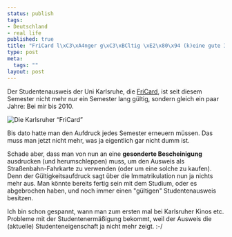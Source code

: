 ```yaml
--- 
status: publish
tags: 
- Deutschland
- real life
published: true
title: "FriCard l\xC3\xA4nger g\xC3\xBCltig \xE2\x80\x94 (k)eine gute Idee?"
type: post
meta: 
  tags: ""
layout: post
---
```

Der Studentenausweis der Uni Karlsruhe, die <a href="http://www.zvw.uni-karlsruhe.de/fricard.php">FriCard</a>, ist seit diesem Semester nicht mehr nur ein Semester lang gültig, sondern gleich ein paar Jahre: Bei mir bis 2010.

<img src='http://fredericiana.de/uploads/2007/09/fricard.jpg' alt='Die Karlsruher “FriCard”' />

Bis dato hatte man den Aufdruck jedes Semester erneuern müssen. Das muss man jetzt nicht mehr, was ja eigentlich gar nicht dumm ist.

Schade aber, dass man von nun an eine <strong>gesonderte Bescheinigung</strong> ausdrucken (und herumschleppen) muss, um den Ausweis als Straßenbahn-Fahrkarte zu verwenden (oder um eine solche zu kaufen). Denn der Gültigkeitsaufdruck sagt über die Immatrikulation nun ja nichts mehr aus. Man könnte bereits fertig sein mit dem Studium, oder es abgebrochen haben, und noch immer einen "gültigen" Studentenausweis besitzen.

Ich bin schon gespannt, wann man zum ersten mal bei Karlsruher Kinos etc. Probleme mit der Studentenermäßigung bekommt, weil der Ausweis die (aktuelle) Studenteneigenschaft ja nicht mehr zeigt. :-/
